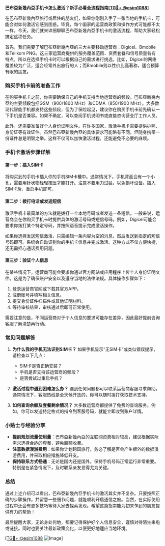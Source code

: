 **巴布亞新幾內亞手机卡怎么激活？新手必看全流程指南[[TG💪+ @esim1088](https://t.me/s/esim1088)]**

在巴布亞新幾內亞旅行或居住的朋友们，如果你刚刚入手了一张当地的手机卡，可能会对如何激活它感到困惑。毕竟，每个国家的运营商政策和操作方式可能都不太一样。今天，我们就来详细聊聊巴布亞新幾內亞手机卡的激活流程，帮助大家轻松搞定这项任务。

首先，我们需要了解巴布亞新幾內亞的三大主要移动运营商：Digicel、Bmobile和Telikom PNG。这三家运营商提供的服务覆盖范围、资费套餐和信号质量各有特点，所以在选择手机卡时可以根据自己的需求进行挑选。比如，Digicel的网络覆盖较为广泛，适合经常外出旅行的人；而Bmobile则以性价比高著称，适合预算有限的朋友。

### 购买手机卡前的准备工作

在购买手机卡之前，你需要确保自己的手机支持当地运营商的频段。巴布亞新幾內亞的主要频段包括GSM（900/1800 MHz）和CDMA（850/1900 MHz）。大多数现代智能手机都支持这些频段，但为了保险起见，建议你在购买手机卡前先确认一下手机是否兼容。如果不确定，可以查阅手机说明书或直接咨询营业厅工作人员。

此外，还需要准备好个人身份证明文件。在许多国家，激活手机卡需要提供护照、身份证等有效证件。虽然巴布亞新幾內亞的具体要求可能略有不同，但随身携带一份证件总是明智之举。这样不仅可以加快激活过程，还能避免不必要的麻烦。

### 手机卡激活步骤详解

#### 第一步：插入SIM卡
将购买到的手机卡插入你的手机SIM卡槽中。通常情况下，手机背面会有一个小孔，需要用针状物轻轻按压才能打开。注意不要用力过猛，以免损坏设备。插入SIM卡后，重启手机即可。

#### 第二步：拨打电话或发送短信
激活手机卡最简单的方法就是拨打一个本地号码或者发送一条短信。一般来说，运营商会在你购买手机卡时提供具体的激活号码或短信号码。例如，Digicel可能会要求你拨打某个特定号码，并按照语音提示完成激活操作。

如果你选择发送短信激活，只需编辑一条内容为空的消息，然后发送到指定的短信号码即可。系统会自动识别你的手机卡信息并完成激活。这种方式不仅方便快捷，还无需担心通话费用问题。

#### 第三步：验证个人信息
在某些情况下，运营商可能会要求你通过官方网站或应用程序上传个人身份证明文件。这是为了确保账户安全以及遵守当地的法律法规。具体操作步骤如下：

1. 登录运营商官网或下载其官方APP。
2. 注册账号并填写相关信息。
3. 提交身份证件扫描件或其他证明材料。
4. 等待审核结果，审核通过后即可正常使用。

需要注意的是，不同运营商对于个人信息的要求可能存在差异，因此最好提前咨询客服了解清楚再行动。

### 常见问题解答

1. **为什么我的手机无法识别SIM卡？**
   如果手机显示“无SIM卡”或类似错误提示，请检查以下几点：
   - SIM卡是否正确安装？
   - 手机是否支持该运营商的频段？
   - 是否尝试过重启手机？

2. **激活过程中遇到困难怎么办？**
   遇到任何问题都可以联系运营商客服寻求帮助。通常情况下，客服热线是全天候开放的，你可以随时拨打获取技术支持。

3. **如何查询余额及套餐剩余情况？**
   大多数运营商都提供了免费的查询服务。例如，你可以发送特定格式的指令到客服号码，就能立即收到账户详情。

### 小贴士与经验分享

- **提前规划流量使用量**：巴布亞新幾內亞的互联网资费相对较高，建议根据实际需求选择合适的套餐，避免超额收费。
- **注意数据漫游费用**：如果你计划跨国旅行，务必了解是否会产生额外的数据漫游费用，并采取相应措施降低开支。
- **保持联系方式畅通**：无论是国内还是国外，保持手机号码正常运行非常重要。特别是在紧急情况下，及时联系亲友显得尤为关键。

### 总结

通过上述介绍可以看出，巴布亞新幾內亞手机卡的激活其实并不复杂。只要按照正确的步骤操作，并留意一些细节问题，就能顺利开启通信之旅。当然，在实际使用过程中还会有更多技巧等待大家去探索发现。希望这篇指南能为初来乍到的朋友提供有力的帮助！

最后提醒大家，无论身处何地，都要记得保护好个人信息安全，谨慎对待陌生来电或链接。同时也要关注最新政策变化，以便更好地适应当地环境。

[[TG💪+ @esim1088](https://t.me/s/esim1088) ![Image](https://i.postimg.cc/4NQfJmqS/Snipaste-2025-05-13-00-14-12.png)]